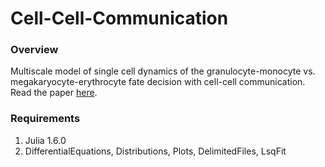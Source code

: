 # Cell-Cell-Communication

### Overview

Multiscale model of single cell dynamics of the granulocyte-monocyte vs. megakaryocyte-erythrocyte fate decision with cell-cell communication. Read the paper [here](https://www.biorxiv.org/content/10.1101/2021.03.31.437948v1).


### Requirements

1. Julia 1.6.0
2. DifferentialEquations, Distributions, Plots, DelimitedFiles, LsqFit

